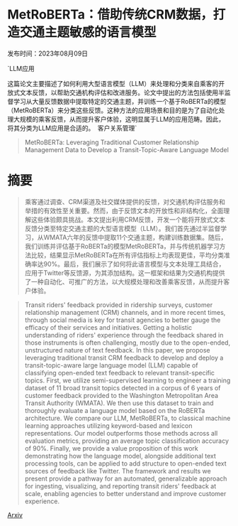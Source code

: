 # MetRoBERTa：借助传统CRM数据，打造交通主题敏感的语言模型

发布时间：2023年08月09日

`LLM应用

这篇论文主要描述了如何利用大型语言模型（LLM）来处理和分类来自乘客的开放式文本反馈，以帮助交通机构评估和改进服务。论文中提出的方法包括使用半监督学习从大量反馈数据中提取特定的交通主题，并训练一个基于RoBERTa的模型（MetRoBERTa）来分类这些反馈。这种方法的应用场景和目的是为了自动化处理大规模的乘客反馈，从而提升客户体验，这明显属于LLM的应用范畴。因此，将其分类为LLM应用是合适的。` `客户关系管理`

> MetRoBERTa: Leveraging Traditional Customer Relationship Management Data to Develop a Transit-Topic-Aware Language Model

# 摘要

> 乘客通过调查、CRM渠道及社交媒体提供的反馈，对交通机构评估服务和举措的有效性至关重要。然而，由于反馈文本的开放性和非结构化，全面理解这些体验颇具挑战。本文提出利用CRM反馈，开发一个能将开放式文本反馈分类至特定交通主题的大型语言模型（LLM）。我们首先通过半监督学习，从WMATA六年的反馈中提取11个交通主题，构建训练数据集。随后，我们训练并评估基于RoBERTa的模型MetRoBERTa，并与传统机器学习方法比较，结果显示MetRoBERTa在所有评估指标上均表现更佳，平均分类准确率达90%。最后，我们展示了如何将此语言模型与文本处理工具结合，应用于Twitter等反馈源，为其添加结构。这一框架和结果为交通机构提供了一种自动化、可推广的方法，以大规模处理和改善乘客反馈，从而提升客户体验。

> Transit riders' feedback provided in ridership surveys, customer relationship management (CRM) channels, and in more recent times, through social media is key for transit agencies to better gauge the efficacy of their services and initiatives. Getting a holistic understanding of riders' experience through the feedback shared in those instruments is often challenging, mostly due to the open-ended, unstructured nature of text feedback. In this paper, we propose leveraging traditional transit CRM feedback to develop and deploy a transit-topic-aware large language model (LLM) capable of classifying open-ended text feedback to relevant transit-specific topics. First, we utilize semi-supervised learning to engineer a training dataset of 11 broad transit topics detected in a corpus of 6 years of customer feedback provided to the Washington Metropolitan Area Transit Authority (WMATA). We then use this dataset to train and thoroughly evaluate a language model based on the RoBERTa architecture. We compare our LLM, MetRoBERTa, to classical machine learning approaches utilizing keyword-based and lexicon representations. Our model outperforms those methods across all evaluation metrics, providing an average topic classification accuracy of 90%. Finally, we provide a value proposition of this work demonstrating how the language model, alongside additional text processing tools, can be applied to add structure to open-ended text sources of feedback like Twitter. The framework and results we present provide a pathway for an automated, generalizable approach for ingesting, visualizing, and reporting transit riders' feedback at scale, enabling agencies to better understand and improve customer experience.

[Arxiv](https://arxiv.org/abs/2308.05012)
